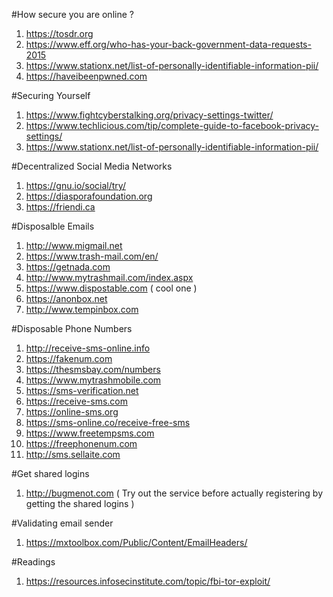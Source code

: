 #How secure you are online ?
1. https://tosdr.org
2. https://www.eff.org/who-has-your-back-government-data-requests-2015
3. https://www.stationx.net/list-of-personally-identifiable-information-pii/
4. https://haveibeenpwned.com




#Securing Yourself
1. https://www.fightcyberstalking.org/privacy-settings-twitter/
2. https://www.techlicious.com/tip/complete-guide-to-facebook-privacy-settings/
3. https://www.stationx.net/list-of-personally-identifiable-information-pii/

#Decentralized Social Media Networks
1. https://gnu.io/social/try/
2. https://diasporafoundation.org
3. https://friendi.ca

#Disposalble Emails
1. http://www.migmail.net
2. https://www.trash-mail.com/en/
3. https://getnada.com
4. http://www.mytrashmail.com/index.aspx
5. https://www.dispostable.com ( cool one )
6. https://anonbox.net
7. http://www.tempinbox.com


#Disposable Phone Numbers
1. http://receive-sms-online.info
2. https://fakenum.com
3. https://thesmsbay.com/numbers
4. https://www.mytrashmobile.com
5. https://sms-verification.net
6. https://receive-sms.com
7. https://online-sms.org
8. https://sms-online.co/receive-free-sms
9. https://www.freetempsms.com
10. https://freephonenum.com
11. http://sms.sellaite.com

#Get shared logins
1. http://bugmenot.com ( Try out the service before actually registering by getting the shared logins )


#Validating email sender
1. https://mxtoolbox.com/Public/Content/EmailHeaders/





#Readings
1. https://resources.infosecinstitute.com/topic/fbi-tor-exploit/

